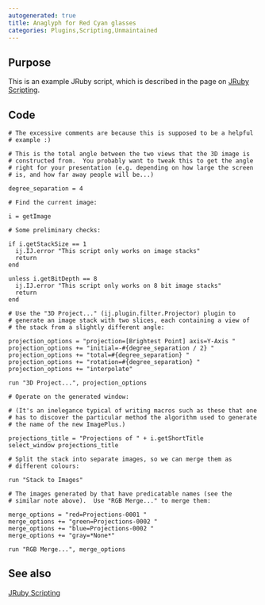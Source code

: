 ```yaml
---
autogenerated: true
title: Anaglyph for Red Cyan glasses
categories: Plugins,Scripting,Unmaintained
---
```


## Purpose

This is an example JRuby script, which is described in the page on [JRuby Scripting](/scripting/jruby#example-generating-redyan-anaglyphs).

## Code

    # The excessive comments are because this is supposed to be a helpful
    # example :)

    # This is the total angle between the two views that the 3D image is
    # constructed from.  You probably want to tweak this to get the angle
    # right for your presentation (e.g. depending on how large the screen
    # is, and how far away people will be...)

    degree_separation = 4

    # Find the current image:

    i = getImage

    # Some preliminary checks:

    if i.getStackSize == 1
      ij.IJ.error "This script only works on image stacks"
      return
    end

    unless i.getBitDepth == 8
      ij.IJ.error "This script only works on 8 bit image stacks"
      return
    end

    # Use the "3D Project..." (ij.plugin.filter.Projector) plugin to
    # generate an image stack with two slices, each containing a view of
    # the stack from a slightly different angle:

    projection_options = "projection=[Brightest Point] axis=Y-Axis "
    projection_options += "initial=-#{degree_separation / 2} "
    projection_options += "total=#{degree_separation} "
    projection_options += "rotation=#{degree_separation} "
    projection_options += "interpolate"

    run "3D Project...", projection_options

    # Operate on the generated window:

    # (It's an inelegance typical of writing macros such as these that one
    # has to discover the particular method the algorithm used to generate
    # the name of the new ImagePlus.)

    projections_title = "Projections of " + i.getShortTitle
    select_window projections_title

    # Split the stack into separate images, so we can merge them as
    # different colours:

    run "Stack to Images"

    # The images generated by that have predicatable names (see the
    # similar note above).  Use "RGB Merge..." to merge them:

    merge_options = "red=Projections-0001 "
    merge_options += "green=Projections-0002 "
    merge_options += "blue=Projections-0002 "
    merge_options += "gray=*None*"

    run "RGB Merge...", merge_options

## See also

[JRuby Scripting](/scripting/jruby)

  
